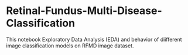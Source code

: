 # Retinal-Fundus-Multi-Disease-Classification
This notebook Exploratory Data Analysis (EDA) and behavior of diifferent image classification models on RFMD image dataset.
